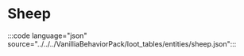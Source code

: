# Sheep

:::code language="json" source="../../../VanilliaBehaviorPack/loot_tables/entities/sheep.json":::
